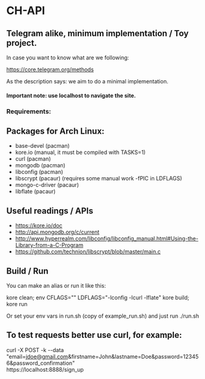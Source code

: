 # CH-API

## Telegram alike, minimum implementation / Toy project.

In case you want to know what are we following:

https://core.telegram.org/methods

As the description says: we aim to do a minimal implementation.

#### Important note: use localhost to navigate the site.

### Requirements:

## Packages for Arch Linux:
* base-devel (pacman)
* kore.io (manual, it must be compiled with TASKS=1)
* curl (pacman)
* mongodb (pacman)
* libconfig (pacman)
* libscrypt (pacaur) (requires some manual work -fPIC in LDFLAGS)
* mongo-c-driver (pacaur)
* libflate (pacaur)

## Useful readings / APIs

* https://kore.io/doc
* http://api.mongodb.org/c/current
* http://www.hyperrealm.com/libconfig/libconfig_manual.html#Using-the-Library-from-a-C-Program
* https://github.com/technion/libscrypt/blob/master/main.c

## Build / Run
You can make an alias or run it like this:

kore clean; env CFLAGS="" LDFLAGS="-lconfig -lcurl -lflate" kore build; kore run

Or set your env vars in run.sh (copy of example_run.sh) and just run ./run.sh

## To test requests better use curl, for example:

curl -X POST -k --data \
  "email=jdoe@gmail.com&firstname=John&lastname=Doe&password=123456&password_confirmation" \
  https://localhost:8888/sign_up
